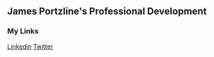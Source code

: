 ## James Portzline's Professional Development

### My Links

<a href="https://www.linkedin.com/in/jamesportzline"/>Linkedin</a>
<a href="https://twitter.com/JamesPortzline?lang=en"/>Twitter</a>
